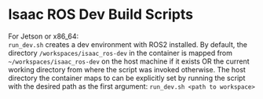 # Isaac ROS Dev Build Scripts

For Jetson or x86_64:  
  `run_dev.sh` creates a dev environment with ROS2 installed. By default, the directory `/workspaces/isaac_ros-dev` in the container is mapped from `~/workspaces/isaac_ros-dev` on the host machine if it exists OR the current working directory from where the script was invoked otherwise. The host directory the container maps to can be explicitly set by running the script with the desired path as the first argument:
  `run_dev.sh <path to workspace>`
